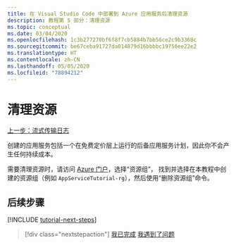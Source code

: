 ```yaml
---
title: 在 Visual Studio Code 中部署到 Azure 应用服务后清理资源
description: 教程第 5 部分：清理资源
ms.topic: conceptual
ms.date: 03/04/2020
ms.openlocfilehash: 1c3b277270bf6f8f7cb5884b7bb56ce2c9b3368c
ms.sourcegitcommit: be67ceba91727da014879d16bbbbc19756ee22e2
ms.translationtype: HT
ms.contentlocale: zh-CN
ms.lasthandoff: 05/05/2020
ms.locfileid: "78894212"
---
```

# <a name="clean-up-resources"></a>清理资源

[上一步：流式传输日志](tutorial-vscode-azure-app-service-node-04.md)

创建的应用服务包括一个在免费定价层上运行的后备应用服务计划，因此你不会产生任何持续成本。

需要清理资源时，请访问 [Azure 门户](https://portal.azure.com)，选择“资源组”，  找到并选择在本教程中创建的资源组（例如 `AppServiceTutorial-rg`），然后使用“删除资源组”命令。 

## <a name="next-steps"></a>后续步骤

[!INCLUDE [tutorial-next-steps](includes/tutorial-next-steps.md)]

> [!div class="nextstepaction"]
> [我已完成](node-howto-deploy-web-app.md) [我遇到了问题](https://www.research.net/r/PWZWZ52?tutorial=node-deployment-azureappservice&step=clean-up-resources)
